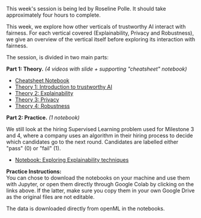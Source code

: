 This week's session is being led by Roseline Polle. It should take approximately four hours to complete.

This week, we explore how other verticals of trustworthy AI interact with fairness. For each vertical covered (Explainability, Privacy and Robustness), we give an overview of the vertical itself before exploring its interaction with fairness. 

The session, is divided in two main parts:


**Part 1: Theory.** *(4 videos with slide + supporting "cheatsheet" notebook)*
- [Cheatsheet Notebook](https://github.com/alan-turing-institute/bias-in-AI-course/blob/main/Milestone5_Trade-offs-and-Interactions-of-Bias-and-Discrimination-with-other-verticals-in-Trustworthy-AI/Milestone5_Theory_Supporting%20Notebook_CheatSheet.ipynb)
- [Theory 1: Introduction to trustworthy AI](https://youtu.be/aiXSZ5bfmVU)
- [Theory 2: Explainability](https://youtu.be/Dg6NVjNxvRE)
- [Theory 3: Privacy](https://youtu.be/VSIwLkNYK4c)
- [Theory 4: Robustness](https://youtu.be/oeQbTyDEAJY)

**Part 2: Practice.** *(1 notebook)*

We still look at the hiring Supervised Learning problem used for Milestone 3 and 4, where a company uses an algorithm in their hiring process to decide which candidates go to the next round. Candidates are labelled either "pass" (0) or "fail" (1).  
- [Notebook: Exploring Explainability techniques](https://colab.research.google.com/github/alan-turing-institute/bias-in-AI-course/blob/main/Milestone5_Trade-offs-and-Interactions-of-Bias-and-Discrimination-with-other-verticals-in-Trustworthy-AI/notebooks/M5_Practice_Explainability.ipynb)


**Practice Instructions:** <br>
You can chose to download the notebooks on your machine and use them with Jupyter, or open them directly through Google Colab by clicking on the links above. If the latter, make sure you copy them in your own Google Drive as the original files are not editable.

The data is downloaded directly from openML in the notebooks. 
